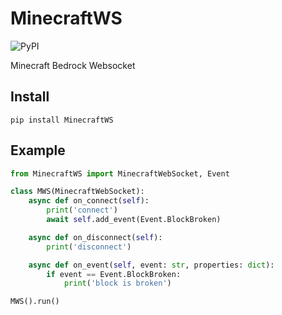# MinecraftWS
![PyPI](https://img.shields.io/pypi/v/MinecraftWS)

Minecraft Bedrock Websocket

## Install
```shell
pip install MinecraftWS
```

## Example
```python
from MinecraftWS import MinecraftWebSocket, Event

class MWS(MinecraftWebSocket):
    async def on_connect(self):
        print('connect')
        await self.add_event(Event.BlockBroken)

    async def on_disconnect(self):
        print('disconnect')

    async def on_event(self, event: str, properties: dict):
        if event == Event.BlockBroken:
            print('block is broken')

MWS().run()
```